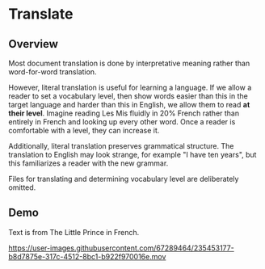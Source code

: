 # Translate

## Overview

Most document translation is done by interpretative meaning rather than word-for-word translation.

However, literal translation is useful for learning a language. If we allow a reader to set a vocabulary level, then show words easier than this in the target language and harder than this in English, we allow them to read **at their level**. Imagine reading Les Mis fluidly in 20% French rather than entirely in French and looking up every other word. Once a reader is comfortable with a level, they can increase it.

Additionally, literal translation preserves grammatical structure. The translation to English may look strange, for example "I have ten years", but this familiarizes a reader with the new grammar.

Files for translating and determining vocabulary level are deliberately omitted.

## Demo

Text is from The Little Prince in French.

https://user-images.githubusercontent.com/67289464/235453177-b8d7875e-317c-4512-8bc1-b922f970016e.mov
